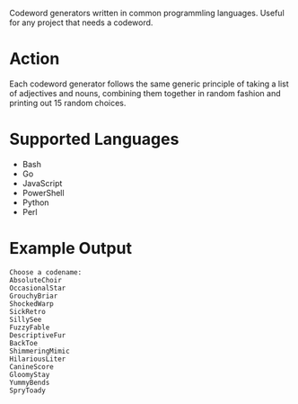 Codeword generators written in common programmling languages. Useful for any project that needs a codeword.

# Action

Each codeword generator follows the same generic principle of taking a list of adjectives and nouns, combining them together in random fashion and printing out 15 random choices.

# Supported Languages 

* Bash
* Go
* JavaScript
* PowerShell
* Python 
* Perl

# Example Output

```
Choose a codename:
AbsoluteChoir
OccasionalStar
GrouchyBriar
ShockedWarp
SickRetro
SillySee
FuzzyFable
DescriptiveFur
BackToe
ShimmeringMimic
HilariousLiter
CanineScore
GloomyStay
YummyBends
SpryToady
```
